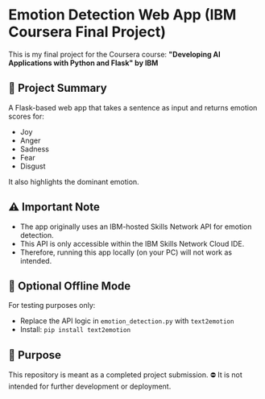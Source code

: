# Emotion Detection Web App (IBM Coursera Final Project)

This is my final project for the Coursera course:
**"Developing AI Applications with Python and Flask" by IBM**

## 📌 Project Summary
A Flask-based web app that takes a sentence as input and returns emotion scores for:
- Joy
- Anger
- Sadness
- Fear
- Disgust

It also highlights the dominant emotion.

## ⚠️ Important Note
- The app originally uses an IBM-hosted Skills Network API for emotion detection.
- This API is only accessible within the IBM Skills Network Cloud IDE.
- Therefore, running this app locally (on your PC) will not work as intended.

## 🧪 Optional Offline Mode
For testing purposes only:
- Replace the API logic in `emotion_detection.py` with `text2emotion`
- Install: `pip install text2emotion`

## 📎 Purpose
This repository is meant as a completed project submission.
⛔ It is not intended for further development or deployment.
